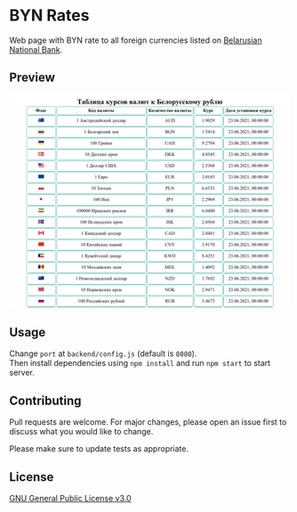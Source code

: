 # BYN Rates

Web page with BYN rate to all foreign currencies listed on <a href="https://www.nbrb.by/statistics/rates/ratesdaily.asp">Belarusian National Bank</a>.

## Preview

<p align="center">
  <img src="./preview.png" alt="Preview"/>
</p>

## Usage

Change `port` at `backend/config.js` (default is `8080`).  
Then install dependencies using `npm install` and run `npm start` to start server.

## Contributing
Pull requests are welcome. For major changes, please open an issue first to discuss what you would like to change.

Please make sure to update tests as appropriate.

## License
[GNU General Public License v3.0](https://choosealicense.com/licenses/gpl-3.0/)